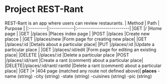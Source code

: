 # Project REST-Rant

REST-Rant is an app where users can review restaurants.
| Method   | Path        | Purpose                   |
|:---------|:------------|:--------------------------|
|GET       |/            |Home page                  |
|GET       |/places      |Places index page          |
|POST      |/places      |Create new placce          |
|GET   |/places/new |Form page for creating new place|
|GET   |/places/:id |Details about a particular place|
|PUT       |/places/:id  |Update a particular place  |
|GET   |/places/:id/edit  |Form page for editing an existing place|
|DELETE    |/places/:id  |Delete a particular place
|POST  |/places/:id/rant  |Create a rant (comment) about a particular place|
|DELETE|/places/:id/rant/:rantId |Delete a rant (comment) about a particular place|
|GET   |*  |404 page (matched any route not defined above)|
**places**
-name (string)
-city (string)
-state (string)
-cuisines (string)
-pic (string)